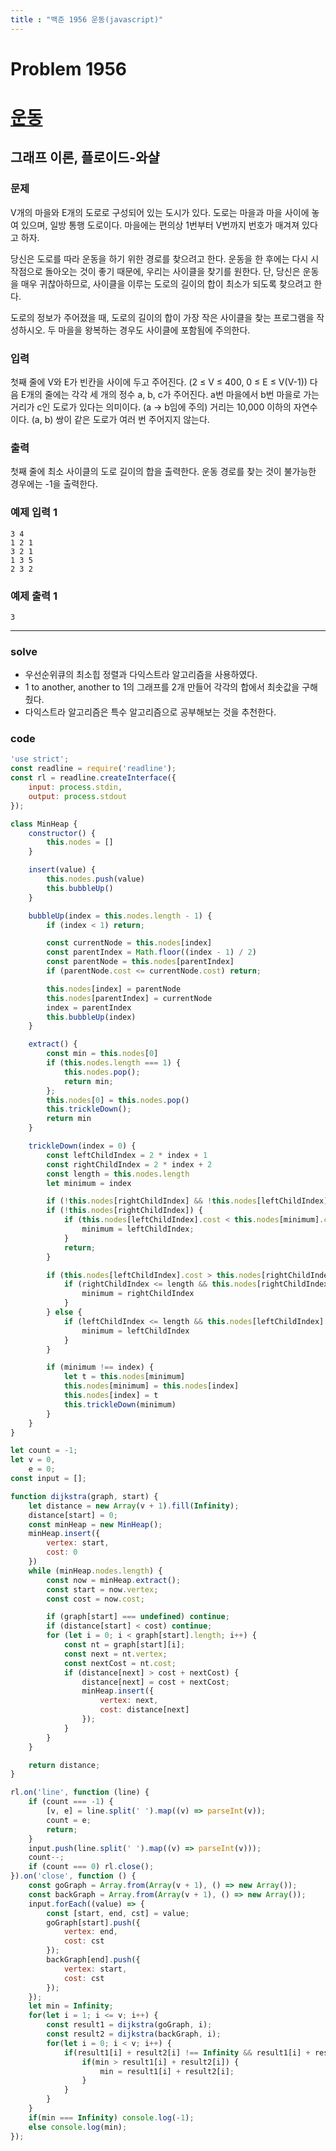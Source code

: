 ```yaml
---
title : "백준 1956 운동(javascript)"
---
```

# Problem 1956

# [운동](https://www.acmicpc.net/problem/1956)

## 그래프 이론, 플로이드-와샬

### 문제

V개의 마을와 E개의 도로로 구성되어 있는 도시가 있다. 도로는 마을과 마을 사이에 놓여 있으며, 일방 통행 도로이다. 마을에는 편의상 1번부터 V번까지 번호가 매겨져 있다고 하자.

당신은 도로를 따라 운동을 하기 위한 경로를 찾으려고 한다. 운동을 한 후에는 다시 시작점으로 돌아오는 것이 좋기 때문에, 우리는 사이클을 찾기를 원한다. 단, 당신은 운동을 매우 귀찮아하므로, 사이클을 이루는 도로의 길이의 합이 최소가 되도록 찾으려고 한다.

도로의 정보가 주어졌을 때, 도로의 길이의 합이 가장 작은 사이클을 찾는 프로그램을 작성하시오. 두 마을을 왕복하는 경우도 사이클에 포함됨에 주의한다.

### 입력

첫째 줄에 V와 E가 빈칸을 사이에 두고 주어진다. (2 ≤ V ≤ 400, 0 ≤ E ≤ V(V-1)) 다음 E개의 줄에는 각각 세 개의 정수 a, b, c가 주어진다. a번 마을에서 b번 마을로 가는 거리가 c인 도로가 있다는 의미이다. (a → b임에 주의) 거리는 10,000 이하의 자연수이다. (a, b) 쌍이 같은 도로가 여러 번 주어지지 않는다.

### 출력

첫째 줄에 최소 사이클의 도로 길이의 합을 출력한다. 운동 경로를 찾는 것이 불가능한 경우에는 -1을 출력한다.

### 예제 입력 1
```
3 4
1 2 1
3 2 1
1 3 5
2 3 2
```
### 예제 출력 1
```
3
```
---
### solve
- 우선순위큐의 최소힙 정렬과 다익스트라 알고리즘을 사용하였다.
- 1 to another, another to 1의 그래프를 2개 만들어 각각의 합에서 최솟값을 구해줬다.
- 다익스트라 알고리즘은 특수 알고리즘으로 공부해보는 것을 추천한다.

###  code
```javascript
'use strict';
const readline = require('readline');
const rl = readline.createInterface({
    input: process.stdin,
    output: process.stdout
});

class MinHeap {
    constructor() {
        this.nodes = []
    }

    insert(value) {
        this.nodes.push(value)
        this.bubbleUp()
    }

    bubbleUp(index = this.nodes.length - 1) {
        if (index < 1) return;

        const currentNode = this.nodes[index]
        const parentIndex = Math.floor((index - 1) / 2)
        const parentNode = this.nodes[parentIndex]
        if (parentNode.cost <= currentNode.cost) return;

        this.nodes[index] = parentNode
        this.nodes[parentIndex] = currentNode
        index = parentIndex
        this.bubbleUp(index)
    }

    extract() {
        const min = this.nodes[0]
        if (this.nodes.length === 1) {
            this.nodes.pop();
            return min;
        };
        this.nodes[0] = this.nodes.pop()
        this.trickleDown();
        return min
    }

    trickleDown(index = 0) {
        const leftChildIndex = 2 * index + 1
        const rightChildIndex = 2 * index + 2
        const length = this.nodes.length
        let minimum = index

        if (!this.nodes[rightChildIndex] && !this.nodes[leftChildIndex]) return;
        if (!this.nodes[rightChildIndex]) {
            if (this.nodes[leftChildIndex].cost < this.nodes[minimum].cost) {
                minimum = leftChildIndex;
            }
            return;
        }

        if (this.nodes[leftChildIndex].cost > this.nodes[rightChildIndex].cost) {
            if (rightChildIndex <= length && this.nodes[rightChildIndex].cost < this.nodes[minimum].cost) {
                minimum = rightChildIndex
            }
        } else {
            if (leftChildIndex <= length && this.nodes[leftChildIndex].cost < this.nodes[minimum].cost) {
                minimum = leftChildIndex
            }
        }

        if (minimum !== index) {
            let t = this.nodes[minimum]
            this.nodes[minimum] = this.nodes[index]
            this.nodes[index] = t
            this.trickleDown(minimum)
        }
    }
}

let count = -1;
let v = 0,
    e = 0;
const input = [];

function dijkstra(graph, start) {
    let distance = new Array(v + 1).fill(Infinity);
    distance[start] = 0;
    const minHeap = new MinHeap();
    minHeap.insert({
        vertex: start,
        cost: 0
    })
    while (minHeap.nodes.length) {
        const now = minHeap.extract();
        const start = now.vertex;
        const cost = now.cost;

        if (graph[start] === undefined) continue;
        if (distance[start] < cost) continue;
        for (let i = 0; i < graph[start].length; i++) {
            const nt = graph[start][i];
            const next = nt.vertex;
            const nextCost = nt.cost;
            if (distance[next] > cost + nextCost) {
                distance[next] = cost + nextCost;
                minHeap.insert({
                    vertex: next,
                    cost: distance[next]
                });
            }
        }
    }

    return distance;
}

rl.on('line', function (line) {
    if (count === -1) {
        [v, e] = line.split(' ').map((v) => parseInt(v));
        count = e;
        return;
    }
    input.push(line.split(' ').map((v) => parseInt(v)));
    count--;
    if (count === 0) rl.close();
}).on('close', function () {
    const goGraph = Array.from(Array(v + 1), () => new Array());
    const backGraph = Array.from(Array(v + 1), () => new Array());
    input.forEach((value) => {
        const [start, end, cst] = value;
        goGraph[start].push({
            vertex: end,
            cost: cst
        });
        backGraph[end].push({
            vertex: start,
            cost: cst
        });
    });
    let min = Infinity;
    for(let i = 1; i <= v; i++) {
        const result1 = dijkstra(goGraph, i);
        const result2 = dijkstra(backGraph, i);
        for(let i = 0; i < v; i++) {
            if(result1[i] + result2[i] !== Infinity && result1[i] + result2[i] !== 0) {
                if(min > result1[i] + result2[i]) {
                    min = result1[i] + result2[i];
                }
            }
        }
    }
    if(min === Infinity) console.log(-1);
    else console.log(min);
});
```
